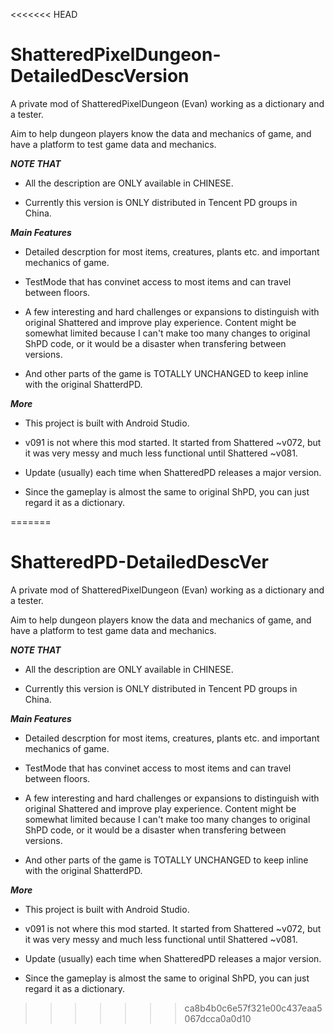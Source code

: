 <<<<<<< HEAD
# ShatteredPixelDungeon-DetailedDescVersion #

A private mod of ShatteredPixelDungeon (Evan) working as a dictionary and a tester.

Aim to help dungeon players know the data and mechanics of game, and have a platform to test game data and mechanics.

*****************NOTE THAT*****************

- All the description are ONLY available in CHINESE. 

- Currently this version is ONLY distributed in Tencent PD groups in China.

*****************Main Features*****************

- Detailed descrption for most items, creatures, plants etc. and important mechanics of game.

- TestMode that has convinet access to most items and can travel between floors.

- A few interesting and hard challenges or expansions to distinguish with original Shattered and improve play experience. Content might be somewhat limited because I can't make too many changes to original ShPD code, or it would be a disaster when transfering between versions.

- And other parts of the game is TOTALLY UNCHANGED to keep inline with the original ShatterdPD.

*****************More*****************

- This project is built with Android Studio. 

- v091 is not where this mod started. It started from Shattered ~v072, but it was very messy and much less functional until Shattered ~v081.

- Update (usually) each time when ShatteredPD releases a major version.

- Since the gameplay is almost the same to original ShPD, you can just regard it as a dictionary.

=======
# ShatteredPD-DetailedDescVer #

A private mod of ShatteredPixelDungeon (Evan) working as a dictionary and a tester.

Aim to help dungeon players know the data and mechanics of game, and have a platform to test game data and mechanics.

*****************NOTE THAT*****************

- All the description are ONLY available in CHINESE. 

- Currently this version is ONLY distributed in Tencent PD groups in China.

*****************Main Features*****************

- Detailed descrption for most items, creatures, plants etc. and important mechanics of game.

- TestMode that has convinet access to most items and can travel between floors.

- A few interesting and hard challenges or expansions to distinguish with original Shattered and improve play experience. Content might be somewhat limited because I can't make too many changes to original ShPD code, or it would be a disaster when transfering between versions.

- And other parts of the game is TOTALLY UNCHANGED to keep inline with the original ShatterdPD.

*****************More*****************

- This project is built with Android Studio. 

- v091 is not where this mod started. It started from Shattered ~v072, but it was very messy and much less functional until Shattered ~v081.

- Update (usually) each time when ShatteredPD releases a major version.

- Since the gameplay is almost the same to original ShPD, you can just regard it as a dictionary.

>>>>>>> ca8b4b0c6e57f321e00c437eaa5067dcca0a0d10
